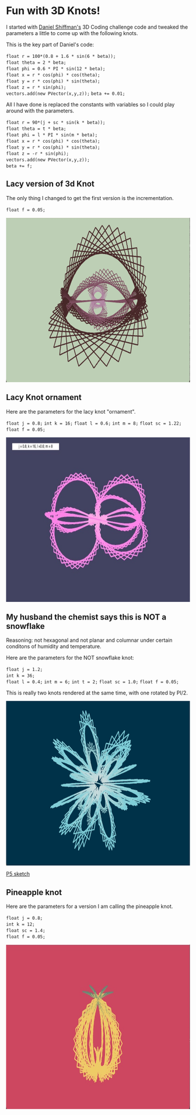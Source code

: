 # Fun with 3D Knots!

I started with [Daniel Shiffman's](https://thecodingtrain.com/challenges/87-3d-knots) 3D Coding challenge code and tweaked the parameters a little to come up with the following knots.

This is the key part of Daniel's code:

`float r = 100*(0.8 + 1.6 * sin(6 * beta));`  
`float theta = 2 * beta;`  
`float phi = 0.6 * PI * sin(12 * beta);`  
`float x = r * cos(phi) * cos(theta);`  
`float y = r * cos(phi) * sin(theta);`  
`float z = r * sin(phi);`  
`vectors.add(new PVector(x,y,z));`
`beta += 0.01;`

All I have done is replaced the constants with variables so I could play around with the parameters.

`float r = 90*(j + sc * sin(k * beta));`  
`float theta = t * beta;`  
`float phi = l * PI * sin(m * beta);`  
`float x = r * cos(phi) * cos(theta);`  
`float y = r * cos(phi) * sin(theta);`  
`float z = -r * sin(phi);`  
`vectors.add(new PVector(x,y,z));`  
`beta += f;`

## Lacy version of 3d Knot

The only thing I changed to get the first version is the incrementation.

`float f = 0.05;`

<img class="img" src="images/lacy_3dknot.jpg" alt="Lacy 3D Knot" style=" display: block;
    margin-left: auto;
    margin-right: auto;" width="800" height="450">

## Lacy Knot ornament

Here are the parameters for the lacy knot "ornament".

`float j = 0.8;`
`int k = 16;`
`float l = 0.6;`
`int m = 8;`
`float sc = 1.22;`
`float f = 0.05;`

<img class="img" src="images/thing2.jpg" alt="Lacy Knot shape" style=" display: block;
    margin-left: auto;
    margin-right: auto;" width="800" height="450">

## My husband the chemist says this is NOT a snowflake

Reasoning: not hexagonal and not planar and columnar under certain conditons of humidity and temperature.

Here are the parameters for the NOT snowflake knot: 

`float j = 1.2;`  
`int k = 36;`  
`float l = 0.4;`
`int m = 6;`
`int t = 2;`
`float sc = 1.0;`
`float f = 0.05;`

This is really two knots rendered at the same time, with one rotated by PI/2.

<img class="img" src="images/snow_2.jpg" alt="Snowflake shape" style=" display: block;
    margin-left: auto;
    margin-right: auto;" width="800" height="450">

[P5 sketch](https://editor.p5js.org/kfahn/sketches/ZVNioy7LJ)

## Pineapple knot

Here are the parameters for a version I am calling the pineapple knot.

`float j = 0.8;`  
`int k = 12;`  
`float sc = 1.4;`  
`float f = 0.05;`  

<img class="img" src="images/pineapple.jpg" alt="Snowflake shape" style=" display: block;
    margin-left: auto;
    margin-right: auto;" width="800" height="450">
